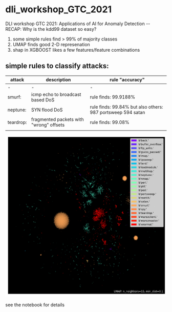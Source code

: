 # dli_workshop_GTC_2021
DLI workshop GTC 2021: Applications of AI for Anomaly Detection  -- RECAP:
Why is the kdd99 dataset so easy?

1. some simple rules find > 99% of majority classes
2. UMAP finds good 2-D represenation
3. shap in XGBOOST likes a few features/feature combinations 



## simple rules to classify attacks:

|attack|description|rule "accuracy"|
|----------|--------------------------------|---|
|- |- |- |
|smurf: |icmp echo to broadcast based DoS|             rule finds: 99.9188%|
|neptune: |SYN flood DoS| rule finds: 99.84% but also others: 987 portsweep 594 satan|
|teardrop: |fragmented packets with "wrong" offsets| rule finds: 99.08% |
| | | | 


![galaxy1](umap_galaxies/umap_onehot.png)


see the notebook for details



